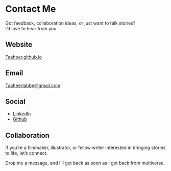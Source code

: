 # Contact Me

Got feedback, collaboration ideas, or just want to talk stories?  
I’d love to hear from you.

## Website

[Taaheer.github.io](https://Taaheer.github.io)

## Email

[Taaheerlabbe@gmail.com](mailto:Taaheerlabbe@gmail.com)


## Social

- [LinkedIn](https://linkedin.com/in/Taaheer-Labbe)
- [Github](https://github.com/Taaheer)


## Collaboration

If you’re a filmmaker, illustrator, or fellow writer interested in bringing stories to life, let’s connect.  

Drop me a message, and I’ll get back as soon as I get back from multiverse.
